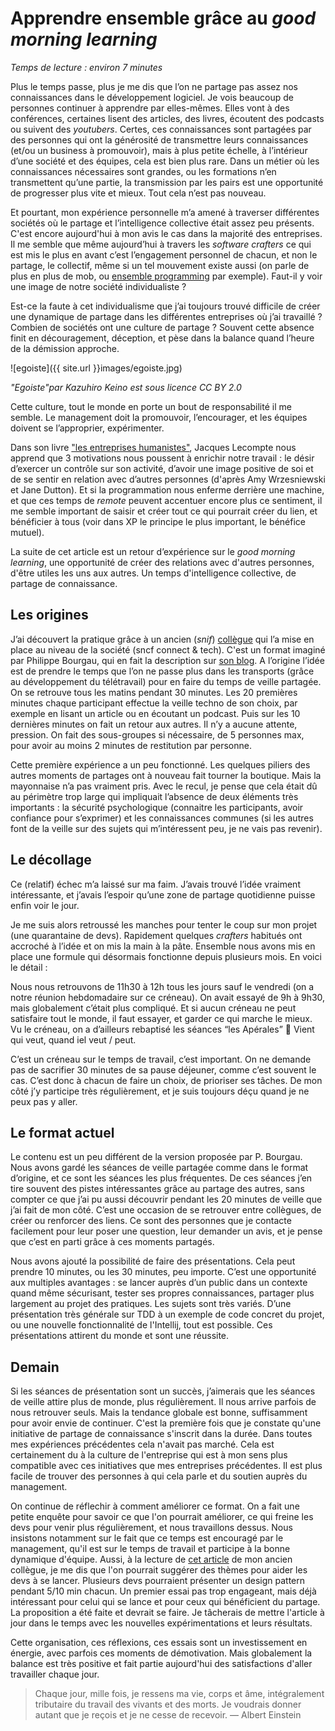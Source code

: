 # Apprendre ensemble grâce au *good morning learning*
*Temps de lecture : environ 7 minutes*

Plus le temps passe, plus je me dis que l’on ne partage pas assez nos connaissances dans le développement logiciel. 
Je vois beaucoup de personnes continuer à apprendre par elles-mêmes. 
Elles vont à des conférences, certaines lisent des articles, des livres, écoutent des podcasts ou suivent des *youtubers*. 
Certes, ces connaissances sont partagées par des personnes qui ont la générosité de transmettre leurs connaissances (et/ou un business à promouvoir), mais à plus petite échelle, à l’intérieur d’une société et des équipes, cela est bien plus rare. 
Dans un métier où les connaissances nécessaires sont grandes, ou les formations n’en transmettent qu’une partie, la transmission par les pairs est une opportunité de progresser plus vite et mieux. 
Tout cela n’est pas nouveau.

Et pourtant, mon expérience personnelle m’a amené à traverser différentes sociétés où le partage et l’intelligence collective était assez peu présents. 
C'est encore aujourd'hui à mon avis le cas dans la majorité des entreprises. 
Il me semble que même aujourd’hui à travers les *software crafters* ce qui est mis le plus en avant c’est l’engagement personnel de chacun, et non le partage, le collectif, même si un tel mouvement existe aussi (on parle de plus en plus de mob, ou [ensemble programming](https://en.wikipedia.org/wiki/Mob_programming) par exemple). Faut-il y voir une image de notre société individualiste ? 

Est-ce la faute à cet individualisme que j’ai toujours trouvé difficile de créer une dynamique de partage dans les différentes entreprises où j’ai travaillé ? 
Combien de sociétés ont une culture de partage ? 
Souvent cette absence finit en découragement, déception, et pèse dans la balance quand l’heure de la démission approche. 

![egoiste]({{ site.url }}images/egoiste.jpg)

*"Egoiste"par Kazuhiro Keino est sous licence CC BY 2.0*

Cette culture, tout le monde en porte un bout de responsabilité il me semble. 
Le management doit la promouvoir, l’encourager, et les équipes doivent se l’approprier, expérimenter. 

Dans son livre ["les entreprises humanistes"](https://www.babelio.com/livres/Lecomte-Les-Entreprises-humanistes/818280), Jacques Lecompte nous apprend que 3 motivations nous poussent  à enrichir notre travail : le désir d’exercer un contrôle sur son activité, d’avoir une image positive de soi et de se sentir en relation avec d’autres personnes (d'après Amy Wrzesniewski et Jane Dutton). 
Et si la programmation nous enferme derrière une machine, et que ces temps de *remote* peuvent accentuer encore plus ce sentiment, il me semble important de saisir et créer tout ce qui pourrait créer du lien, et bénéficier à tous (voir dans XP le principe le plus important, le bénéfice mutuel). 

La suite de cet article est un retour d’expérience sur le *good morning learning*, une opportunité de créer des relations avec d'autres personnes, d'être utiles les uns aux autres.
Un temps d'intelligence collective, de partage de connaissance. 

## Les origines

J’ai découvert la pratique grâce à un ancien (*snif*) [collègue](https://fhiegel.github.io/) qui l’a mise en place au niveau de la société (sncf connect & tech). 
C'est un format imaginé par Philippe Bourgau, qui en fait la description sur [son blog](https://philippe.bourgau.net/growth-mindset-coaching-turn-remote-work-commutes-into-team-learning/). 
A l’origine l’idée est de prendre le temps que l’on ne passe plus dans les transports (grâce au développement du télétravail) pour en faire du temps de veille partagée. 
On se retrouve tous les matins pendant 30 minutes. Les 20 premières minutes chaque participant effectue la veille techno de son choix, par exemple en lisant un article ou en écoutant un podcast. 
Puis sur les 10 dernières minutes on fait un retour aux autres. 
Il n’y a aucune attente, pression. 
On fait des sous-groupes si nécessaire, de 5 personnes max, pour avoir au moins 2 minutes de restitution par personne. 

Cette première expérience a un peu fonctionné. 
Les quelques piliers des autres moments de partages ont à nouveau fait tourner la boutique. 
Mais la mayonnaise n’a pas vraiment pris. 
Avec le recul, je pense que cela était dû au périmètre trop large qui impliquait l’absence de deux éléments très importants : 
la sécurité psychologique (connaitre les participants, avoir confiance pour s’exprimer) et les connaissances communes (si les autres font de la veille sur des sujets qui m’intéressent peu, je ne vais pas revenir). 

## Le décollage

Ce (relatif) échec m’a laissé sur ma faim. 
J’avais trouvé l’idée vraiment intéressante, et j’avais l’espoir qu’une zone de partage quotidienne puisse enfin voir le jour. 

Je me suis alors retroussé les manches pour tenter le coup sur mon projet (une quarantaine de devs). 
Rapidement quelques *crafters* habitués ont accroché à l’idée et on mis la main à la pâte. 
Ensemble nous avons mis en place une formule qui désormais fonctionne depuis plusieurs mois. 
En voici le détail : 

Nous nous retrouvons de 11h30 à 12h tous les jours sauf le vendredi (on a notre réunion hebdomadaire sur ce créneau). 
On avait essayé de 9h à 9h30, mais globalement c’était plus compliqué. 
Et si aucun créneau ne peut satisfaire tout le monde, il faut essayer, et garder ce qui marche le mieux. 
Vu le créneau, on a d’ailleurs rebaptisé les séances “les Apérales” 🙂
Vient qui veut, quand iel veut / peut. 

C’est un créneau sur le temps de travail, c’est important. 
On ne demande pas de sacrifier 30 minutes de sa pause déjeuner, comme c’est souvent le cas. 
C’est donc à chacun de faire un choix, de prioriser ses tâches. 
De mon côté j’y participe très régulièrement, et je suis toujours déçu quand je ne peux pas y aller. 

## Le format actuel

Le contenu est un peu différent de la version proposée par P. Bourgau. 
Nous avons gardé les séances de veille partagée comme dans le format d’origine, et ce sont les séances les plus fréquentes. 
De ces séances j’en tire souvent des pistes intéressantes grâce au partage des autres, sans compter ce que j’ai pu aussi découvrir pendant les 20 minutes de veille que j’ai fait de mon côté. 
C’est une occasion de se retrouver entre collègues, de créer ou renforcer des liens. 
Ce sont des personnes que je contacte facilement pour leur poser une question, leur demander un avis, et je pense que c’est en parti grâce à ces moments partagés. 

Nous avons ajouté la possibilité de faire des présentations. 
Cela peut prendre 10 minutes, ou les 30 minutes, peu importe. 
C’est une opportunité aux multiples avantages : se lancer auprès d’un public dans un contexte quand même sécurisant, tester ses propres connaissances, partager plus largement au projet des pratiques. 
Les sujets sont très variés. 
D’une présentation très générale sur TDD à un exemple de code concret du projet, ou une nouvelle fonctionnalité de l'Intellij, tout est possible. 
Ces présentations attirent du monde et sont une réussite. 

## Demain

Si les séances de présentation sont un succès, j’aimerais que les séances de veille attire plus de monde, plus régulièrement. 
Il nous arrive parfois de nous retrouver seuls. 
Mais la tendance globale est bonne, suffisamment pour avoir envie de continuer. 
C'est la première fois que je constate qu'une initiative de partage de connaissance s'inscrit dans la durée. 
Dans toutes mes expériences précédentes cela n'avait pas marché. 
Cela est certainement du à la culture de l'entreprise qui est à mon sens plus compatible avec ces initiatives que mes entreprises précédentes. 
Il est plus facile de trouver des personnes à qui cela parle et du soutien auprès du management. 

On continue de réflechir à comment améliorer ce format. 
On a fait une petite enquête pour savoir ce que l'on pourrait améliorer, ce qui freine les devs pour venir plus régulièrement, et nous travaillons dessus. 
Nous insistons notamment sur le fait que ce temps est encouragé par le management, qu'il est sur le temps de travail et participe à la bonne dynamique d'équipe. 
Aussi, à la lecture de [cet article](https://fhiegel.github.io/blog/2022/01/13/design-patterns--les-gammes-de-la-conception-logicielle/) de mon ancien collègue, je me dis que l'on pourrait suggérer des thèmes pour aider les devs à se lancer. Plusieurs devs pourraient présenter un design pattern pendant 5/10 min chacun. 
Un premier essai pas trop engageant, mais déjà intéressant pour celui qui se lance et pour ceux qui bénéficient du partage. 
La proposition a été faite et devrait se faire.
Je tâcherais de mettre l'article à jour dans le temps avec les nouvelles expérimentations et leurs résultats. 

Cette organisation, ces réflexions, ces essais sont un investissement en énergie, avec parfois ces moments de démotivation. 
Mais globalement la balance est très positive et fait partie aujourd'hui des satisfactions d'aller travailler chaque jour. 

> Chaque jour, mille fois, je ressens ma vie, corps et âme, intégralement tributaire du travail des vivants et des morts. Je voudrais donner autant que je reçois et je ne cesse de recevoir. — Albert Einstein